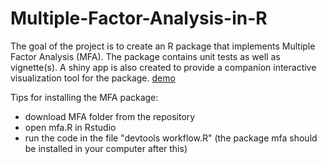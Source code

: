 # Multiple-Factor-Analysis-in-R

The goal of the project is to create an R package that implements Multiple Factor Analysis (MFA).
The package contains unit tests as well as vignette(s). A shiny app is also created to provide a companion interactive
visualization tool for the package. [demo](https://siweiwu.shinyapps.io/multiple_factor_analysis/)

Tips for installing the MFA package:

* download MFA folder from the repository
* open mfa.R in Rstudio
* run the code in the file "devtools workflow.R" (the package mfa should be installed in your computer after this)
